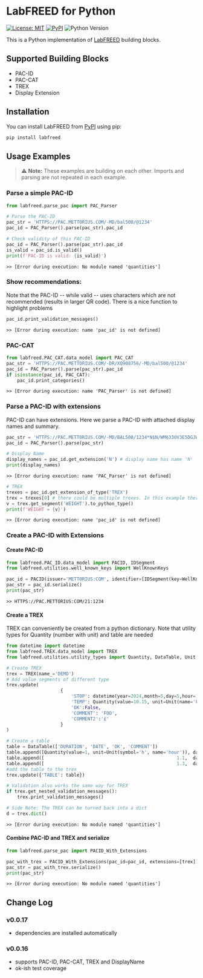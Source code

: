 # LabFREED for Python

[![License: MIT](https://img.shields.io/badge/License-MIT-blue.svg)](LICENSE) [![PyPI](https://img.shields.io/pypi/v/labfreed.svg)](https://pypi.org/project/labfreed/) ![Python Version](https://img.shields.io/pypi/pyversions/labfreed)

<!--
[![Tests](https://github.com/retothuerer/LabFREED/actions/workflows/ci.yml/badge.svg)](https://github.com/retothuerer/LabFREED/actions/workflows/ci.yml)
-->

This is a Python implementation of [LabFREED](www.labfreed.wega-it.com) building blocks.

## Supported Building Blocks
- PAC-ID
- PAC-CAT
- TREX
- Display Extension

## Installation
You can install LabFREED from [PyPI](https://pypi.org/project/labfreed/) using pip:

```bash
pip install labfreed
```


## Usage Examples
> ⚠️ **Note:** These examples are building on each other. Imports and parsing are not repeated in each example.
<!-- BEGIN EXAMPLES -->
### Parse a simple PAC-ID

```python
from labfreed.parse_pac import PAC_Parser

# Parse the PAC-ID
pac_str = 'HTTPS://PAC.METTORIUS.COM/-MD/bal500/@1234'
pac_id = PAC_Parser().parse(pac_str).pac_id

# Check validity of this PAC-ID
pac_id = PAC_Parser().parse(pac_str).pac_id
is_valid = pac_id.is_valid()
print(f'PAC-ID is valid: {is_valid}')
```
```text
>> [Error during execution: No module named 'quantities']
```
### Show recommendations:
Note that the PAC-ID -- while valid -- uses characters which are not recommended (results in larger QR code).
There is a nice function to highlight problems

```python
pac_id.print_validation_messages()
```
```text
>> [Error during execution: name 'pac_id' is not defined]
```
### PAC-CAT

```python
from labfreed.PAC_CAT.data_model import PAC_CAT
pac_str = 'HTTPS://PAC.METTORIUS.COM/-DR/XQ908756/-MD/bal500/@1234'
pac_id = PAC_Parser().parse(pac_str).pac_id
if isinstance(pac_id, PAC_CAT):
    pac_id.print_categories()
```
```text
>> [Error during execution: name 'PAC_Parser' is not defined]
```
### Parse a PAC-ID with extensions
PAC-ID can have extensions. Here we parse a PAC-ID with attached display names and summary.

```python
pac_str = 'HTTPS://PAC.METTORIUS.COM/-MD/BAL500/1234*N$N/WM633OV3E5DGJW2BEG0PDM1EA7*SUM$TREX/WEIGHT$GRM:67.89'
pac_id = PAC_Parser().parse(pac_str)

# Display Name
display_names = pac_id.get_extension('N') # display name has name 'N'
print(display_names)
```
```text
>> [Error during execution: name 'PAC_Parser' is not defined]
```
```python
# TREX
trexes = pac_id.get_extension_of_type('TREX')
trex = trexes[0] # there could be multiple trexes. In this example there is only one, though
v = trex.get_segment('WEIGHT').to_python_type() 
print(f'WEIGHT = {v}')
```
```text
>> [Error during execution: name 'pac_id' is not defined]
```
### Create a PAC-ID with Extensions

#### Create PAC-ID

```python
from labfreed.PAC_ID.data_model import PACID, IDSegment
from labfreed.utilities.well_known_keys import WellKnownKeys

pac_id = PACID(issuer='METTORIUS:COM', identifier=[IDSegment(key=WellKnownKeys.SERIAL, value='1234')])
pac_str = pac_id.serialize()
print(pac_str)
```
```text
>> HTTPS://PAC.METTORIUS:COM/21:1234
```
#### Create a TREX 
TREX can conveniently be created from a python dictionary.
Note that utility types for Quantity (number with unit) and table are needed

```python
from datetime import datetime
from labfreed.TREX.data_model import TREX
from labfreed.utilities.utility_types import Quantity, DataTable, Unit

# Create TREX
trex = TREX(name_='DEMO') 
# Add value segments of different type
trex.update(   
                    {
                        'STOP': datetime(year=2024,month=5,day=5,hour=13,minute=6),
                        'TEMP': Quantity(value=10.15, unit=Unit(name='kelvin', symbol='K')),
                        'OK':False,
                        'COMMENT': 'FOO',
                        'COMMENT2':'£'
                    }
)

# Create a table
table = DataTable(['DURATION', 'DATE', 'OK', 'COMMENT'])
table.append([Quantity(value=1, unit=Unit(symbol='h', name='hour')), datetime.now(), True, 'FOO'])
table.append([                                                 1.1,  datetime.now(), True, 'BAR'])
table.append([                                                 1.3,  datetime.now(), False, 'BLUBB'])
#add the table to the trex
trex.update({'TABLE': table})

# Validation also works the same way for TREX
if trex.get_nested_validation_messages():
    trex.print_validation_messages()

# Side Note: The TREX can be turned back into a dict
d = trex.dict()
```
```text
>> [Error during execution: No module named 'quantities']
```
#### Combine PAC-ID and TREX and serialize

```python
from labfreed.parse_pac import PACID_With_Extensions

pac_with_trex = PACID_With_Extensions(pac_id=pac_id, extensions=[trex])
pac_str = pac_with_trex.serialize()
print(pac_str)
```
```text
>> [Error during execution: No module named 'quantities']
```
<!-- END EXAMPLES -->



## Change Log

### v0.0.17
- dependencies are installed automatically

### v0.0.16
- supports PAC-ID, PAC-CAT, TREX and DisplayName
- ok-ish test coverage